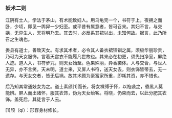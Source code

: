 <script type="text/javascript">
    var head = document.getElementsByTagName('head')[0];
    cssURL = '/public/article_1.css';
    linkTag = document.createElement('link');
    linkTag.href = cssURL;
    linkTag.setAttribute('type','text/css');
    linkTag.setAttribute('rel','stylesheet');
    head.appendChild(linkTag);
</script>
### 妖术二则

江阴有士人，学法于茅山，有术能致妇人。用乌龟壳一个，书符于上，夜拥之而卧，少顷，即见一舆舁一少妇至。或平昔有属意者，皆可召来。其妇不言，与交媾，无异生人，天将明乃去。其去时，必反系其裙以出，未知何故。据言，此乃所召之生魂也。

娄县有道士，善致天女。有求其术者，必令其人备衣裙钗钏之属，须极华丽珍贵，乃可为天女服饰。言着天宫衣不能履凡世故也。其来必在初更，须先扫净室，屏绝人迹。道人入，书符步咒，则天女始至。色果殊丽，异香袭体。人与交合，与世人无异，亦不言笑。天未明，道士来，又屏人书符，送天女去，则衣饰皆带去，无一遗存。与天女交者，皆无后祸。故其术颇为豪富家所重，即耗其资，亦不惜也。

后乃知其常通妓女为之。道士素颀[1]而长，将女裸缚于怀，以袍袭之，昏黑人莫能辨。屏人而出诸怀，服其衣饰，伪为天女绐客。将晓，仍束而去，以此分肥其衣饰。盖死后，其徒言于人云。

[1]颀（qí）：形容身材修长。

